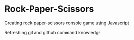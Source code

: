 # Rock-Paper-Scissors
Creating rock-paper-scissors console game using Javascript

Refreshing git and github command knowledge 